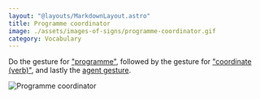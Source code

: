 ```yaml
---
layout: "@layouts/MarkdownLayout.astro"
title: Programme coordinator
image: ./assets/images-of-signs/programme-coordinator.gif
category: Vocabulary
---
```


Do the gesture for ["programme"](./programme),
followed by the gesture for ["coordinate (verb)"](./coordinate-verb),
and lastly the [agent gesture](../resources/definitions#agent-gesture).

![Programme coordinator](@signs/programme-coordinator.gif)

